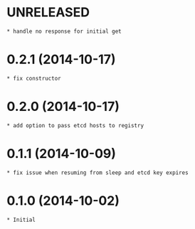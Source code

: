 # UNRELEASED

    * handle no response for initial get

# 0.2.1 (2014-10-17)

    * fix constructor

# 0.2.0 (2014-10-17)

    * add option to pass etcd hosts to registry

# 0.1.1 (2014-10-09)

    * fix issue when resuming from sleep and etcd key expires

# 0.1.0 (2014-10-02)

    * Initial
